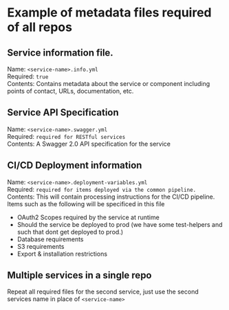 # Example of metadata files required of all repos

## Service information file.
Name: ```<service-name>.info.yml``` <br>
Required: ```true```<br>
Contents:  Contains metadata about the service or component including points of contact, URLs, documentation, etc.<br>

## Service API Specification
Name: ```<service-name>.swagger.yml``` <br>
Required: ```required for RESTful services```<br>
Contents:  A Swagger 2.0 API specification for the service<br>

## CI/CD Deployment information
Name: ```<service-name>.deployment-variables.yml```<br>
Required: ```required for items deployed via the common pipeline.```<br>
Contents: This will contain processing instructions for the CI/CD pipeline. <br> 
Items such as the following will be specificed in this file
* OAuth2 Scopes required by the service at runtime
* Should the service be deployed to prod (we have some test-helpers and such that dont get deployed to prod.)
* Database requirements
* S3 requirements
* Export & installation restrictions


## Multiple services in a single repo
Repeat all required files for the second service, just use the second services name in place of ```<service-name>```

